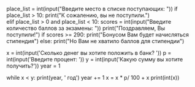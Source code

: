 place_list = int(input("Введите место в списке поступающих: ")) 
if place_list > 10: 
    print("К сожалению, вы не поступили.")  
elif place_list > 0 and place_list < 10: 
    scores = int(input("Введите количество баллов за экзамены: ")) 
    print("Поздравляем, Вы поступили!") 
    if scores >= 290: 
        print("Бонусом Вам будет начисляться стипендия") 
    else: 
        print("Но Вам не хватило баллов для стипендии")


x = int(input('Сколько денег вы хотите положить в банк? ')) 
p = int(input('Введите процент: ')) 
y = int(input('Какую сумму вы хотите получить?')) 
year = 1 

while x < y: 
  print(year, ' год') 
  year += 1 
  x = x * p/ 100 + x 
  print(int(x))
